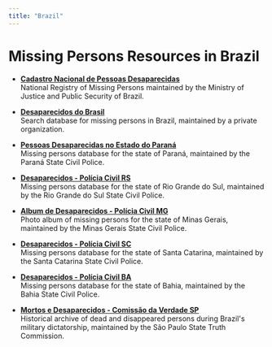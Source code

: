 ```yaml
---
title: "Brazil"
---
```


# Missing Persons Resources in Brazil

- **[Cadastro Nacional de Pessoas Desaparecidas](https://cnpd.mj.gov.br/painel-publico)**  
  National Registry of Missing Persons maintained by the Ministry of Justice and Public Security of Brazil.

- **[Desaparecidos do Brasil](https://desaparecidosdobrasil.org/pesquisa_cadastrodesaparecidos.php)**  
  Search database for missing persons in Brazil, maintained by a private organization.

- **[Pessoas Desaparecidas no Estado do Paraná](https://www.desaparecidos.pr.gov.br/desaparecidos/)**  
  Missing persons database for the state of Paraná, maintained by the Paraná State Civil Police.

- **[Desaparecidos - Polícia Civil RS](https://www.pc.rs.gov.br/desaparecidos)**  
  Missing persons database for the state of Rio Grande do Sul, maintained by the Rio Grande do Sul State Civil Police.

- **[Album de Desaparecidos - Polícia Civil MG](https://desaparecidos.policiacivil.mg.gov.br/site-desaparecidos/desaparecido/album)**  
  Photo album of missing persons for the state of Minas Gerais, maintained by the Minas Gerais State Civil Police.

- **[Desaparecidos - Polícia Civil SC](https://desaparecidos.pc.sc.gov.br/#/)**  
  Missing persons database for the state of Santa Catarina, maintained by the Santa Catarina State Civil Police.

- **[Desaparecidos - Polícia Civil BA](http://desaparecidos.policiacivil.ba.gov.br/)**  
  Missing persons database for the state of Bahia, maintained by the Bahia State Civil Police.

- **[Mortos e Desaparecidos - Comissão da Verdade SP](https://comissaodaverdade.al.sp.gov.br/mortos-desaparecidos/)**  
  Historical archive of dead and disappeared persons during Brazil's military dictatorship, maintained by the São Paulo State Truth Commission.
